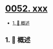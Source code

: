 # [0052. xxx](https://github.com/Tdahuyou/TNotes.sql/tree/main/notes/0052.%20xxx)

<!-- region:toc -->

- [1. 📝 概述](#1--概述)

<!-- endregion:toc -->

## 1. 📝 概述
